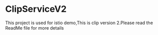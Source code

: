 # ClipServiceV2
This project is used for istio demo,This is clip version 2.Please read the ReadMe file for more details
